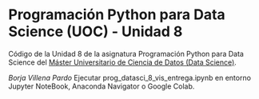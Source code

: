 # Programación Python para Data Science (UOC) - Unidad 8

Código de la Unidad 8 de la asignatura Programación Python para Data Science del [Máster Universitario de Ciencia de Datos (Data Science)](http://estudios.uoc.edu/es/masters-universitarios/data-science/presentacion).

*Borja Villena Pardo*
Ejecutar prog_datasci_8_vis_entrega.ipynb en entorno Jupyter NoteBook, Anaconda Navigator o Google Colab.
